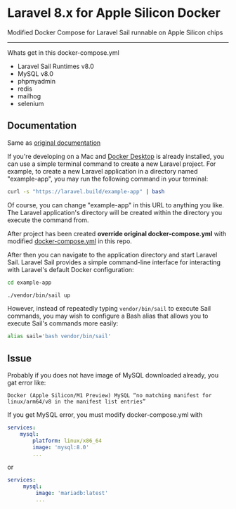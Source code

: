 
# Laravel 8.x for Apple Silicon Docker
Modified Docker Compose for Laravel Sail runnable on Apple Silicon chips
___
Whats get in this docker-compose.yml
 - Laravel Sail Runtimes v8.0
 - MySQL v8.0
 - phpmyadmin
 - redis
 - mailhog
 - selenium

Documentation
----
Same as [original documentation](https://laravel.com/docs/8.x#getting-started-on-macos)

If you're developing on a Mac and [Docker Desktop](https://www.docker.com/products/docker-desktop) is already installed, you can use a simple terminal command to create a new Laravel project. For example, to create a new Laravel application in a directory named "example-app", you may run the following command in your terminal:

```bash
curl -s "https://laravel.build/example-app" | bash
```

Of course, you can change "example-app" in this URL to anything you like. The Laravel application's directory will be created within the directory you execute the command from.

After project has been created **override original docker-compose.yml** with modified [docker-compose.yml](https://github.com/JayJay666/laravel-8-apple-silicon-docker/blob/main/docker-compose.yml) in this repo.

After then you can navigate to the application directory and start Laravel Sail. Laravel Sail provides a simple command-line interface for interacting with Laravel's default Docker configuration:

```bash
cd example-app

./vendor/bin/sail up
```

However, instead of repeatedly typing  `vendor/bin/sail`  to execute Sail commands, you may wish to configure a Bash alias that allows you to execute Sail's commands more easily:

```bash
alias sail='bash vendor/bin/sail'
```

Issue
----
Probably if you does not have image of MySQL downloaded already, you gat error like: 

`Docker (Apple Silicon/M1 Preview) MySQL “no matching manifest for linux/arm64/v8 in the manifest list entries”`

If you get MySQL error, you must modify docker-compose.yml with 
```yml
services:
    mysql:  
        platform: linux/x86_64
        image: 'mysql:8.0'
        ...
```
or
```yml
services:
     mysql:
         image: 'mariadb:latest'
         ...
```
